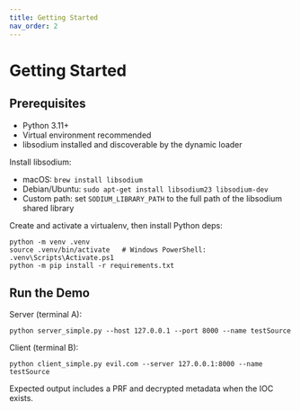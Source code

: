 ```yaml
---
title: Getting Started
nav_order: 2
---
```


# Getting Started

## Prerequisites

- Python 3.11+
- Virtual environment recommended
- libsodium installed and discoverable by the dynamic loader

Install libsodium:

- macOS: `brew install libsodium`
- Debian/Ubuntu: `sudo apt-get install libsodium23 libsodium-dev`
- Custom path: set `SODIUM_LIBRARY_PATH` to the full path of the libsodium shared library

Create and activate a virtualenv, then install Python deps:

```
python -m venv .venv
source .venv/bin/activate   # Windows PowerShell: .venv\Scripts\Activate.ps1
python -m pip install -r requirements.txt
```

## Run the Demo

Server (terminal A):

```
python server_simple.py --host 127.0.0.1 --port 8000 --name testSource
```

Client (terminal B):

```
python client_simple.py evil.com --server 127.0.0.1:8000 --name testSource
```

Expected output includes a PRF and decrypted metadata when the IOC exists.

